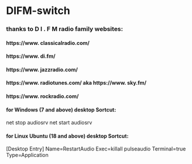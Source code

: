 # DIFM-switch

### thanks to  D I . F M  radio family websites:

#### https://www. classicalradio.com/
#### https://www. di.fm/
#### https://www. jazzradio.com/
#### https://www. radiotunes.com/ aka https://www. sky.fm/
#### https://www. rockradio.com/

#### for Windows (7 and above) desktop Sortcut:
net stop audiosrv
net start audiosrv

#### for Linux Ubuntu (18 and above) desktop Sortcut:
[Desktop Entry]
Name=RestartAudio
Exec=killall pulseaudio
Terminal=true
Type=Application

